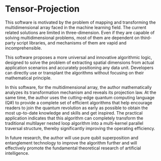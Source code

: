 # Tensor-Projection

This software is motivated by the problem of mapping and transforming the multidimensional array faced in the machine learning field. The current related solutions are limited in three-dimension. Even if they are capable of solving multidimensional problems, most of them are dependent on third-party script libraries, and mechanisms of them are vapid and incomprehensible. 

This software proposes a more universal and innovative algorithmic logic, designed to solve the problem of extracting spatial dimensions from actual application scenarios and accurately positioning any data unit. Developers can directly use or transplant the algorithms without focusing on their mathematical principle. 

In this software, for the multidimensional array, the author mathematically analyzes its transformation mechanism and reveals its projection law. At the same time, the author uses the cutting-edge quantum computing language (Q#) to provide a complete set of efficient algorithms that help encourage readers to join the quantum revolution as early as possible to obtain the most up-to-date knowledge and skills and get inspired. The practical application indicates that this algorithm can completely transform the traditional multilayer nested loop algorithm into a multi-kernel parallel traversal structure, thereby significantly improving the operating efficiency. 

In future research, the author will use pure qubit superposition and entanglement technology to improve the algorithm further and will effectively promote the fundamental theoretical research of artificial intelligence.
